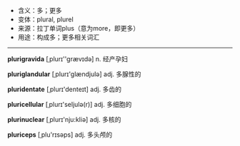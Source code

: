 - <span class="definition">含义：多；更多</span>
- <span class="definition">变体：plural, plurel</span>
- <span class="definition">来源：拉丁单词plus（意为more，即更多）</span>
- <span class="definition">用途：构成多；更多相关词汇</span>

---

<span class="vocabulary">**plurigravida**</span> [ˌplurɪ''grævɪdə] n. 经产孕妇

<span class="vocabulary">**pluriglandular**</span> [ˌplurɪ'glændjulә] adj. 多腺性的

<span class="vocabulary">**pluridentate**</span> [ˌplurɪ'denteɪt] adj. 多齿的

<span class="vocabulary">**pluricellular**</span> [ˌplurɪ'seljulә(r)] adj. 多细胞的

<span class="vocabulary">**plurinuclear**</span> [ˌplurɪ'nju:kliә] adj. 多核的

<span class="vocabulary">**pluriceps**</span> [ˌplu'rɪsәps] adj. 多头颅的

